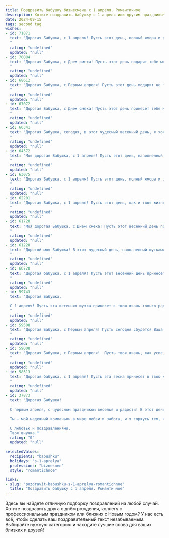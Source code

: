```yaml
---
title: Поздравить бабушку бизнесмена с 1 апреля. Романтичное
description: Хотите поздравить бабушку с 1 апреля или другим праздником? Наш ИИ создаст незабываемое поздравление, а вы обязательно выделитесь среди других.  
date: 2024-09-15
tags: second tag
wishes:
- id: 71871
  text: "Дорогая Бабушка, с 1 апреля! Пусть этот день, полный юмора и улыбок, принесет тебе столько же радости, сколько ты приносишь нам своей заботой и любовью.  Ты – самая  удивительная бизнес-леди,  которая  вдохновляет  нас  своей  силой  и  непоколебимой  волей.  Пусть  твои  дела  процветают,  а  душа  остается  молодой  и  светлой!
  "
  rating: "undefined"
  updated: "null"
- id: 70084
  text: "Дорогая Бабушка, с Днем смеха! Пусть этот день подарит тебе море улыбок и задорного веселья, как в твои юные годы. Ты всегда была для меня примером настоящего бизнесмена -  умной, решительной и целеустремленной.  Пусть же и в этот день удача будет на твоей стороне, а успех преследует тебя повсюду!  Я очень люблю тебя!
  "
  rating: "undefined"
  updated: "null"
- id: 68612
  text: "Дорогая Бабушка, с Первым апреля! Пусть этот день подарит не только улыбки, но и чуточку романтики.  В твоем сердце, как в настоящем бизнесе, всегда царит смекалка и удача.  Желаю тебе, чтобы каждый день был наполнен счастьем и любовью, как сделка с выгодными условиями.
  "
  rating: "undefined"
  updated: "null"
- id: 67072
  text: "Дорогая Бабушка, с Днем смеха! Пусть этот день принесет тебе море улыбок, светлых мыслей и радостных встреч. Ты – настоящий бизнесмен по жизни, и пусть твоя проницательность и удача всегда будут с тобой. Желаю тебе крепкого здоровья,  неиссякаемого оптимизма и волшебного настроения!
  "
  rating: "undefined"
  updated: "null"
- id: 66341
  text: "Дорогая Бабушка, сегодня, в этот чудесный весенний день, я хочу выразить Вам свою бесконечную любовь и признательность. Пусть Ваш бизнес процветает, как первые весенние цветы, а каждый день наполняется яркими красками и приятными сюрпризами! С 1 апреля!
  "
  rating: "undefined"
  updated: "null"
- id: 64572
  text: "Моя дорогая Бабушка, с 1 апреля! Пусть этот день, наполненный весенним теплом и улыбками, станет началом нового, яркого этапа в твоей жизни. Твоя деловая хватка и смекалка всегда поражали меня, и пусть твоя бизнес-интуиция никогда не подводит! Я желаю тебе успехов во всех начинаниях, а главное - пусть в твоей жизни всегда будет место для любви, радости и тепла.
  "
  rating: "undefined"
  updated: "null"
- id: 63075
  text: "Дорогая Бабушка, с 1 апреля! Пусть этот день, полный юмора и шуток, подарит тебе море улыбок и радости. Желаю тебе, как настоящему бизнесмену, всегда оставаться на коне, удачно заключать сделки (с судьбой, конечно же!), и чтобы все твои желания воплощались в реальность. С любовью и теплом!
  "
  rating: "undefined"
  updated: "null"
- id: 62201
  text: "Дорогая Бабушка, с 1 апреля! Пусть этот день, как и твоя жизнь, будет наполнен не только яркими красками, но и щедрыми плодами твоей бизнес-империи.  Желаю тебе неисчерпаемой энергии, новых вдохновляющих проектов и, конечно же, крепкого здоровья,  чтобы ты могла наслаждаться успехами и радостями жизни, как настоящая королева бизнес-мира!
  "
  rating: "undefined"
  updated: "null"
- id: 61728
  text: "Моя дорогая Бабушка, с Днем смеха! Пусть этот весенний день подарит тебе столько же радости и тепла, сколько ты даришь нам своим неиссякаемым оптимизмом и любовью. Ты  —  не только мудрая и любящая бабушка, но и успешный бизнесмен, настоящий пример целеустремленности и  уверенности. Желаю тебе, чтобы все твои начинания были успешными, а жизнь полна  ярких  и счастливых моментов!
  "
  rating: "undefined"
  updated: "null"
- id: 61228
  text: "Дорогой моя Бабушка! В этот чудесный день, наполненный шутками и смехом, я хочу пожелать тебе, самой обаятельной бизнес-леди, чтобы твоя жизнь была полна ярких моментов,  радости и успеха! Пусть каждый день приносит новые победы, а твой талант и харизма всегда вдохновляют  всех вокруг!
  "
  rating: "undefined"
  updated: "null"
- id: 60720
  text: "Дорогая бабушка, с 1 апреля! Пусть этот весенний день принесет тебе столько же ярких моментов, сколько радости ты дарила своим близким. Твоя деловая хватка и остроумие  — вдохновение для нас. Желаю тебе лёгкости, счастья и море любви!
  "
  rating: "undefined"
  updated: "null"
- id: 59743
  text: "Дорогая Бабушка,
  
  С 1 апреля! Пусть эта весенняя шутка принесет в твою жизнь только радость, любовь и удачу! Ты — настоящий бизнесмен, умеющий строить свою жизнь, как успешный проект. Пусть каждый день будет полон новых, ярких идей и побед!
  "
  rating: "undefined"
  updated: "null"
- id: 59508
  text: "Дорогая Бабушка, с Первым апреля! Пусть сегодня сбудется Ваша самая заветная бизнес-мечта, а удача улыбнется Вам так же ярко, как весеннее солнце. Желаю Вам море позитивных эмоций, любви и процветания!
  "
  rating: "undefined"
  updated: "null"
- id: 59008
  text: "Дорогая Бабушка, с Первым апреля!  Пусть твоя жизнь, как успешный бизнес, будет наполнена  яркими, прибыльными идеями, удачными проектами и бесконечной любовью!
  "
  rating: "undefined"
  updated: "null"
- id: 58513
  text: "Дорогая бабушка, с 1 апреля! Пусть эта весна принесет в твою жизнь столько же ярких и неожиданных моментов, сколько бизнес-идей ты воплотила в реальность. Желаю тебе  радости, вдохновения и теплоты, чтобы  каждый день был наполнен счастьем и любовью! 💖
  "
  rating: "undefined"
  updated: "null"
- id: 37873
  text: "Дорогая Бабушка!
  
  С первым апреля, с чудесным праздником веселья и радости! В этот день желаю тебе, как истинному бизнесмену, получить самые прибыльные эмоции и наполнение радостью каждым мгновением. Пусть жизнь дарит тебе яркие моменты, как самые успешные сделки, а смех звучит, как музыка, наполняя сердце счастьем.
  
  Ты – мой надежный компаньон в мире любви и заботы, и я горжусь тем, что могу называть тебя своей бабушкой. Пусть в твоем бизнесе счастья не будет границ, а расходы на печаль окажутся сведенными к нулю. Люблю тебя нежно и бесконечно!
  
  С любовью и поздравлениями,
  Твоя внучка."
  rating: "0"
  updated: "null"

selectedValues:
  recipients: "babushku"
  holidays: "s-1-aprelya"
  professions: "biznesmen"
  style: "romantichnoe"

links:
- slug: "pozdravit-babushku-s-1-aprelya-romantichnoe"
  title: "Поздравить бабушку с 1 апреля. Романтичное"
---
```


Здесь вы найдете отличную подборку поздравлений на любой случай. 
Хотите поздравить друга с днём рождения, коллегу с профессиональным праздником или близких с Новым годом? У нас есть всё, чтобы сделать ваш поздравительный текст незабываемым. Выбирайте нужную категорию и находите лучшие слова для ваших близких и друзей!
